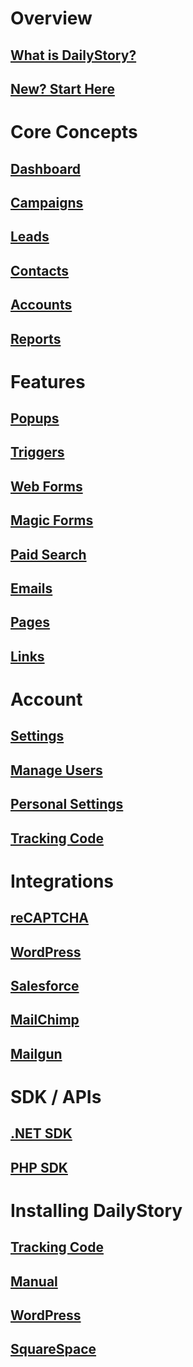 ﻿# Overview
## [What is DailyStory?](/)
## [New? Start Here](/quickstart)

# Core Concepts
## [Dashboard](/dashboard/)
## [Campaigns](/campaigns/)
## [Leads](/leads/)
## [Contacts](/contacts/)
## [Accounts](/accounts/)
## [Reports](/reports/)

# Features
## [Popups](/acquisition/popups/)
## [Triggers](/acquisition/triggers/)
## [Web Forms](/acquisition/web-forms/)
## [Magic Forms](/features/magicforms)
## [Paid Search](/acquisition/paid-search/)
## [Emails](/features/emails)
## [Pages](/features/pages)
## [Links](/features/links)

# Account
## [Settings](/account/settings)
## [Manage Users](/account/manage-users)
## [Personal Settings](/account/personal-settings)
## [Tracking Code](/install)

# Integrations
## [reCAPTCHA](/integrations/recaptcha)
## [WordPress](/integrations/wordpress)
## [Salesforce](/integrations/salesforce)
## [MailChimp](/integrations/mailchimp)
## [Mailgun](/integrations/mailgun)

# SDK / APIs
## [.NET SDK](/sdk/dotnet)
## [PHP SDK](/sdk/php)

# Installing DailyStory
## [Tracking Code](/install)
## [Manual](/install/manual)
## [WordPress](/install/wordpress)
## [SquareSpace](/install/squarespace)


